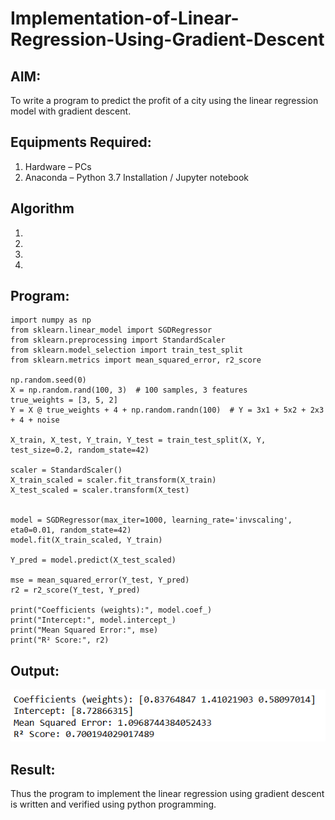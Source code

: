 # Implementation-of-Linear-Regression-Using-Gradient-Descent

## AIM:
To write a program to predict the profit of a city using the linear regression model with gradient descent.

## Equipments Required:
1. Hardware – PCs
2. Anaconda – Python 3.7 Installation / Jupyter notebook

## Algorithm
1. 
2. 
3. 
4. 

## Program:
```
import numpy as np
from sklearn.linear_model import SGDRegressor
from sklearn.preprocessing import StandardScaler
from sklearn.model_selection import train_test_split
from sklearn.metrics import mean_squared_error, r2_score

np.random.seed(0)
X = np.random.rand(100, 3)  # 100 samples, 3 features
true_weights = [3, 5, 2]
Y = X @ true_weights + 4 + np.random.randn(100)  # Y = 3x1 + 5x2 + 2x3 + 4 + noise

X_train, X_test, Y_train, Y_test = train_test_split(X, Y, test_size=0.2, random_state=42)

scaler = StandardScaler()
X_train_scaled = scaler.fit_transform(X_train)
X_test_scaled = scaler.transform(X_test)


model = SGDRegressor(max_iter=1000, learning_rate='invscaling', eta0=0.01, random_state=42)
model.fit(X_train_scaled, Y_train)

Y_pred = model.predict(X_test_scaled)

mse = mean_squared_error(Y_test, Y_pred)
r2 = r2_score(Y_test, Y_pred)

print("Coefficients (weights):", model.coef_)
print("Intercept:", model.intercept_)
print("Mean Squared Error:", mse)
print("R² Score:", r2)
```

## Output:
![alt text](<Screenshot 2025-10-06 223957.png>)

## Result:
Thus the program to implement the linear regression using gradient descent is written and verified using python programming.
